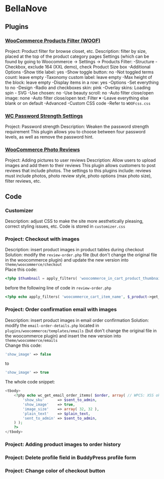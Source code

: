 # BellaNove
## Plugins
### [WooCommerce Products Filter (WOOF)](https://www.woocommerce-filter.com)
Project: Product filter for browse closet, etc.
Description: filter by size, placed at the top of the product category pages
Settings (which can be found by going to Woocommerce -> Settings -> Products Filter:
-Structure
 -Checkbox, exclude 164 (XXL demo), check Product Size box
 -Additional Options
  -Show title label: yes
  -Show toggle button: no
  -Not toggled terms count: leave empty
  -Taxonomy custom label: leave empty
  -Max height of the block: leave empty
  -Display items in a row: yes
-Options
 -Set everything to no
-Design
 -Radio and checkboxes skin: pink
 -Overlay skins: Loading spin - SVG
 -Use chosen: no
 -Use beauty scroll: no
 -Auto filter close/open image: none
 -Auto filter close/open text: Filter ▾
 -Leave everything else blank or on default
-Advanced
 -Custom CSS code
  -Refer to `WOOFcss.css`
 
### [WC Password Strength Settings](https://wordpress.org/plugins/wc-password-strength-settings/#reviews)
Project: Password strength
Description: Weaken the password strength requirement
This plugin allows you to choose between four password levels, as well as remove the password hint.
### [WooCommerce Photo Reviews](https://wordpress.org/plugins/woo-photo-reviews/)
Project: Adding pictures to user reviews
Description: Allow users to upload images and add them to their reviews
This plugin allows customers to post reviews that include photos. The settings to this plugins include: reviews must include photos, photo review style, photo options (max photo size), filter reviews, etc.
## Code
### Customizer
Description: adjust CSS to make the site more aesthetically pleasing, correct styling issues, etc.
Code is stored in `customizer.css`
### Project: Checkout with images
Description: insert product images in product tables during checkout
Solution: modify the `review-order.php` file (but don't change the original file in the woocommerce plugin) and update the new version into `theme/woocommerce/checkout` <br />
Place this code:
```php
<?php $thumbnail = apply_filters( 'woocommerce_in_cart_product_thumbnail', $_product->get_image(), $values, $cart_item_key ); echo $thumbnail; ?>
```
before the following line of code in `review-order.php`
```php
<?php echo apply_filters( 'woocommerce_cart_item_name', $_product->get_name(), $cart_item, $cart_item_key ) . '&nbsp;'; ?>
```
### Project: Order confirmation email with images
Description: insert product images in email order confirmation
Solution: modify the `email-order-details.php` located in `plugins/woocommerce/templates/emails` (but don't change the original file in the woocommerce plugin) and insert the new version into `theme/woocommerce/emails` <br />
Change this code:
```php
'show_image' => false
```
to
```php
'show_image' => true
```
The whole code snippet:
```php
<tbody>
    <?php echo wc_get_email_order_items( $order, array( // WPCS: XSS ok.
        'show_sku'      => $sent_to_admin,
        'show_image'    => true,
        'image_size'    => array( 32, 32 ),
        'plain_text'    => $plain_text,
        'sent_to_admin' => $sent_to_admin,
    ) );
    ?>
</tbody>
```
### Project: Adding product images to order history
### Project: Delete profile field in BuddyPress profile form
### Project: Change color of checkout button
